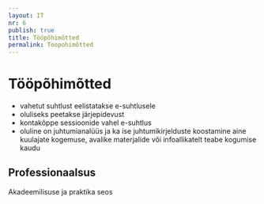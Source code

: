 ```yaml
---
layout: IT
nr: 6
publish: true
title: Tööpõhimõtted
permalink: Toopohimõtted
---
```


# Tööpõhimõtted

- vahetut suhtlust eelistatakse e-suhtlusele
- oluliseks peetakse järjepidevust
- kontakõppe sessioonide vahel e-suhtlus
- oluline on juhtumianalüüs ja ka ise juhtumikirjelduste koostamine aine kuulajate kogemuse, avalike materjalide või infoallikatelt teabe kogumise kaudu

## Professionaalsus

Akadeemilisuse ja praktika seos
